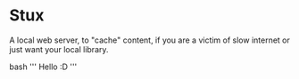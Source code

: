 # Stux
A local web server, to "cache" content, if you are a victim of slow internet or just want your local library.

bash '''
Hello :D
'''
